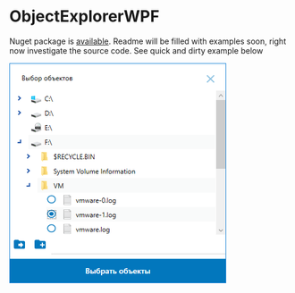 # ObjectExplorerWPF
Nuget package is [available](https://www.nuget.org/packages/ObjectExplorerWPF/). Readme will be filled with examples soon, right now investigate the source code. See quick and dirty example below

![](example.bmp?raw=true)
